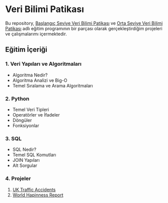 # Veri Bilimi Patikası

Bu repository, [Başlangıç Seviye Veri Bilimi Patikası](https://academy.patika.dev/tr/paths/baslangic-seviye-veri-bilimi-patikasi) ve [Orta Seviye Veri Bilimi Patikası](https://academy.patika.dev/tr/paths/orta-seviye-veri-bilimi-patikasi) adlı eğitim programının bir parçası olarak gerçekleştirdiğim projeleri ve çalışmalarımı içermektedir.

## Eğitim İçeriği

### 1. Veri Yapıları ve Algoritmaları
- Algoritma Nedir?
- Algoritma Analizi ve Big-O
- Temel Sıralama ve Arama Algoritmaları

### 2. Python
- Temel Veri Tipleri
- Operatörler ve İfadeler
- Döngüler
- Fonksiyonlar

### 3. SQL
- SQL Nedir?
- Temel SQL Komutları
- JOIN Yapıları
- Alt Sorgular

### 4. Projeler
1.  [UK Traffic Accidents](https://www.kaggle.com/datasets/daveianhickey/2000-16-traffic-flow-england-scotland-wales)
2.  [World Hapinness Report](https://www.kaggle.com/datasets/unsdsn/world-happiness/data)
